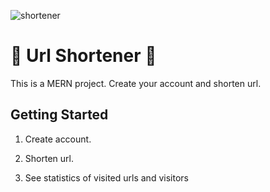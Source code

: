 ![shortener](https://user-images.githubusercontent.com/64376039/126036631-46c30029-0954-4f2d-a48d-0f9169bfeef2.gif)
# 🔗 Url Shortener 🔗

This is a MERN project.
Create your account and shorten url.

## Getting Started

1. Create account. 

2. Shorten url.
3. See statistics of visited urls and visitors
